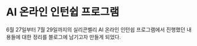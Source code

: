 ﻿# AI 온라인 인턴쉽 프로그램

6월 27일부터 7월 29일까지의 실리콘벨리 AI 온라인 인턴쉽 프로그램에서 진행했던 내용들에 대한 정리를 블로그에 남기고자 만들게 되었다.



